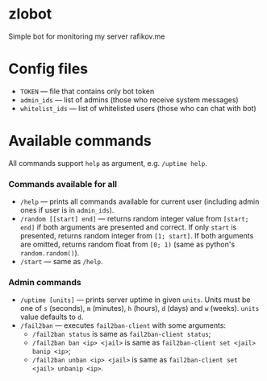 zlobot
======

Simple bot for monitoring my server rafikov.me

Config files
================

* `TOKEN` — file that contains only bot token
* `admin_ids` — list of admins (those who receive system messages)
* `whitelist_ids` — list of whitelisted users (those who can chat with bot)

Available commands
==================

All commands support `help` as argument, e.g. `/uptime help`.

### Commands available for all

* `/help` — prints all commands available for current 
    user (including admin ones if user is in `admin_ids`).
* `/random [[start] end]` — returns random integer value from
    `[start; end]` if both arguments are presented and correct.
    If only `start` is presented, returns random integer from
    `[1; start]`.
    If both arguments are omitted, returns random float from
    `[0; 1)` (same as python's `random.random()`).
* `/start` — same as `/help`.

### Admin commands

* `/uptime [units]` — prints server uptime in given `units`.
    Units must be one of `s` (seconds), `m` (minutes), 
    `h` (hours), `d` (days) and `w` (weeks). `units` value
    defaults to `d`.
* `/fail2ban` — executes `fail2ban-client` with some arguments:
    * `/fail2ban status` is same as `fail2ban-client status`;
    * `/fail2ban ban <ip> <jail>` is same as
        `fail2ban-client set <jail> banip <ip>`;
    * `/fail2ban unban <ip> <jail>` is same as
        `fail2ban-client set <jail> unbanip <ip>`.
